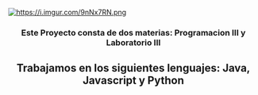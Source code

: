 <a href="https://i.imgur.com/9nNx7RN.png"><img src="https://i.imgur.com/9nNx7RN.png" title="https://i.imgur.com/9nNx7RN.png" /></a>

<h3 align="center">Este Proyecto consta de dos materias: Programacion III y Laboratorio III</h3>
<h2 align="center">Trabajamos en los siguientes lenguajes: Java, Javascript y Python</h2>
